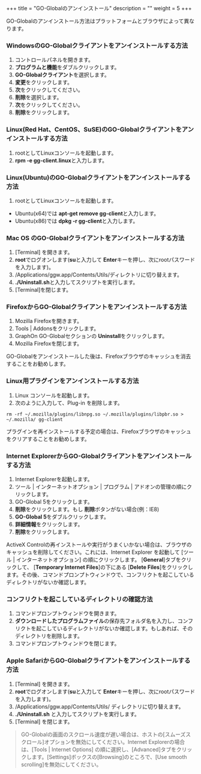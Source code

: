 +++
title = "GO-Globalのアンインストール"
description = ""
weight = 5
+++


GO-Globalのアンインストール方法はプラットフォームとブラウザによって異なります。

### WindowsのGO-Globalクライアントをアンインストールする方法

1. コントロールパネルを開きます。
2. **プログラムと機能**をダブルクリックします。
3. **GO-Globalクライアント**を選択します。
4. **変更**をクリックします。
5. **次**をクリックしてください。
6. **削除**を選択します。
7. **次**をクリックしてください。
8. **削除**をクリックします。

### Linux(Red Hat、CentOS、SuSE)のGO-Globalクライアントをアンインストールする方法

1. rootとしてLinuxコンソールを起動します。
2. **rpm -e gg-client.linux**と入力します。

### Linux(Ubuntu)のGO-Globalクライアントをアンインストールする方法

1. rootとしてLinuxコンソールを起動します。

* Ubuntu(x64)では **apt-get remove gg-client**と入力します。
* Ubuntu(x86)では **dpkg -r gg-client**と入力します。

### Mac OS のGO-Globalクライアントをアンインストールする方法

1. [Terminal] を開きます。
2. **root**でログオンします(**su**と入力して **Enter**キーを押し、次にrootパスワードを入力します)。
3. /Applications/ggw.app/Contents/Utils/ディレクトリに切り替えます。
4. **./Uninstall.sh**と入力してスクリプトを実行します。
5. [Terminal]を閉じます。

### FirefoxからGO-Globalクライアントをアンインストールする方法

1. Mozilla Firefoxを開きます。
2. Tools | Addonsをクリックします。
3. GraphOn GO-Globalセクションの **Uninstall**をクリックします。
4. Mozilla Firefoxを閉じます。

GO-Globalをアンインストールした後は、Firefoxブラウザのキャッシュを消去することをお勧めします。

### Linux用プラグインをアンインストールする方法

1. Linux コンソールを起動します。
2. 次のように入力して、Plug-in を削除します。

```
rm -rf ~/.mozilla/plugins/libnpg.so ~/.mozilla/plugins/libpbr.so > ~/.mozilla/ gg-client
```

プラグインを再インストールする予定の場合は、Firefoxブラウザのキャッシュをクリアすることをお勧めします。

### Internet ExplorerからGO-Globalクライアントをアンインストールする方法

1. Internet Explorerを起動します。
2. ツール | インターネットオプション | プログラム | アドオンの管理の順にクリックします。
3. GO-Global 5をクリックします。
4. **削除**をクリックします。もし **削除**ボタンがない場合(例：IE8)
  1. **GO-Global 5**をダブルクリックします。
  2. **詳細情報**をクリックします。
  3. **削除**をクリックします。

ActiveX Controlの再インストールや実行がうまくいかない場合は、ブラウザのキャッシュを削除してください。これには、Internet Explorer を起動して [ツール | インターネットオプション] の順にクリックします。 [**General**]タブをクリックして、 [**Temporary Internet Files**]の下にある [**Delete Files**]をクリックします。その後、コマンドプロンプトウィンドウで、コンフリクトを起こしているディレクトリがないか確認します。

### コンフリクトを起こしているディレクトリの確認方法

1. コマンドプロンプトウィンドウを開きます。
2. **ダウンロードしたプログラムファイル**の保存先フォルダ名を入力し、コンフリクトを起こしているディレクトリがないか確認します。もしあれば、そのディレクトリを削除します。
3. コマンドプロンプトウィンドウを閉じます。

### Apple SafariからGO-Globalクライアントをアンインストールする方法

1. [Terminal] を開きます。
2. **root**でログオンします(**su**と入力して **Enter**キーを押し、次にrootパスワードを入力します)。
3. /Applications/ggw.app/Contents/Utils/ ディレクトリに切り替えます。
4. **./Uninstall.sh** と入力してスクリプトを実行します。
5. [Terminal] を閉じます。

>GO-Globalの画面のスクロール速度が遅い場合は、ホストの[スムーズスクロール]オプションを無効にしてください。Internet Explorerの場合は、[Tools | Internet Options] の順に選択し、[Advanced]タブをクリックします。[Settings]ボックスの[Browsing]のところで、[Use smooth scrolling]を無効にしてください。